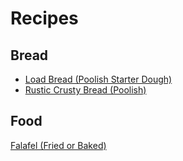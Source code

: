 # Recipes
## Bread
- [Load Bread (Poolish Starter Dough)](https://ah-jia.github.io/recipe-loaf-bread-poolish-starter-dough)
- [Rustic Crusty Bread (Poolish)](https://ah-jia.github.io/recipe-rustic-crusty-bread-poolish)

## Food
[Falafel (Fried or Baked)](https://ah-jia.github.io/recipe-falafel-fried-or-baked)
